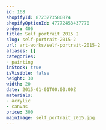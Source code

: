 ```yaml
---
id: 168
shopifyId: 8723273580874
shopifyOptionId: 47772453437770
order: 406
title: Self portrait 2015 2
slug: self-portrait-2015-2
url: art-works/self-portrait-2015-2
aliases: []
categories:
- painting
inStock: true
isVisible: false
height: 30
width: 20
date: 2015-01-01T00:00:00Z
materials:
- acrylic
- canvas
price: 300
mainImage: self_portrait_2015.jpg
---
```

